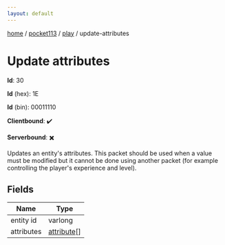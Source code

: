 ```yaml
---
layout: default
---
```


[home](/)  /  [pocket113](/protocol/pocket113)  /  [play](/protocol/pocket113/play)  /  update-attributes

# Update attributes

**Id**: 30

**Id** (hex): 1E

**Id** (bin): 00011110

**Clientbound**: ✔️

**Serverbound**: ✖️

Updates an entity's attributes. This packet should be used when a value must be modified but it cannot be done using another packet (for example controlling the player's experience and level).

## Fields

Name | Type
---|---
entity id | varlong
attributes | [attribute](/protocol/pocket113/types/attribute)[]


